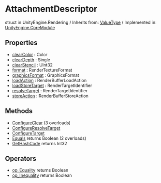 # AttachmentDescriptor
struct in UnityEngine.Rendering
 / Inherits from: <a href="https://docs.unity3d.com/6000.0/Documentation/ScriptReference/ValueType.html">ValueType</a> / Implemented in: <a href="https://docs.unity3d.com/6000.0/Documentation/ScriptReference/UnityEngine.CoreModule.html">UnityEngine.CoreModule</a>

## Properties
- <a href="https://docs.unity3d.com/6000.0/Documentation/ScriptReference/AttachmentDescriptor-clearColor.html">clearColor</a> : Color
- <a href="https://docs.unity3d.com/6000.0/Documentation/ScriptReference/AttachmentDescriptor-clearDepth.html">clearDepth</a> : Single
- <a href="https://docs.unity3d.com/6000.0/Documentation/ScriptReference/AttachmentDescriptor-clearStencil.html">clearStencil</a> : UInt32
- <a href="https://docs.unity3d.com/6000.0/Documentation/ScriptReference/AttachmentDescriptor-format.html">format</a> : RenderTextureFormat
- <a href="https://docs.unity3d.com/6000.0/Documentation/ScriptReference/AttachmentDescriptor-graphicsFormat.html">graphicsFormat</a> : GraphicsFormat
- <a href="https://docs.unity3d.com/6000.0/Documentation/ScriptReference/AttachmentDescriptor-loadAction.html">loadAction</a> : RenderBufferLoadAction
- <a href="https://docs.unity3d.com/6000.0/Documentation/ScriptReference/AttachmentDescriptor-loadStoreTarget.html">loadStoreTarget</a> : RenderTargetIdentifier
- <a href="https://docs.unity3d.com/6000.0/Documentation/ScriptReference/AttachmentDescriptor-resolveTarget.html">resolveTarget</a> : RenderTargetIdentifier
- <a href="https://docs.unity3d.com/6000.0/Documentation/ScriptReference/AttachmentDescriptor-storeAction.html">storeAction</a> : RenderBufferStoreAction

## Methods
- <a href="https://docs.unity3d.com/6000.0/Documentation/ScriptReference/AttachmentDescriptor.ConfigureClear.html">ConfigureClear</a> (3 overloads)
- <a href="https://docs.unity3d.com/6000.0/Documentation/ScriptReference/AttachmentDescriptor.ConfigureResolveTarget.html">ConfigureResolveTarget</a>
- <a href="https://docs.unity3d.com/6000.0/Documentation/ScriptReference/AttachmentDescriptor.ConfigureTarget.html">ConfigureTarget</a>
- <a href="https://docs.unity3d.com/6000.0/Documentation/ScriptReference/AttachmentDescriptor.Equals.html">Equals</a> returns Boolean (2 overloads)
- <a href="https://docs.unity3d.com/6000.0/Documentation/ScriptReference/AttachmentDescriptor.GetHashCode.html">GetHashCode</a> returns Int32

## Operators
- <a href="https://docs.unity3d.com/6000.0/Documentation/ScriptReference/AttachmentDescriptor.op_Equality.html">op_Equality</a> returns Boolean
- <a href="https://docs.unity3d.com/6000.0/Documentation/ScriptReference/AttachmentDescriptor.op_Inequality.html">op_Inequality</a> returns Boolean
